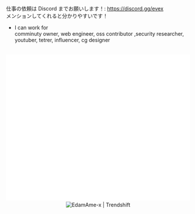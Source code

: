 仕事の依頼は Discord までお願いします！: https://discord.gg/evex  
メンションしてくれると分かりやすいです！

- I can work for  
comminuty owner, web engineer, oss contributor ,security researcher, youtuber, tetrer, influencer, cg designer


<div align="center">
	<br>
	<picture>
		<source media="(min-width: 720px)" srcset="./test/1.svg">
		<img src="./test/2.svg" width="100%" height="400px" alt="hero">
	</picture>
	<br>
	<img src="https://trendshift.io/api/badge/developers/6698" alt="EdamAme-x | Trendshift" style="width: 250px; height: 55px;" width="250" height="55"/>
</div>
<!-- これが種 -->
<a accesskey="x" href="https://evex.land"></a>
